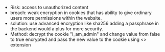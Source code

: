 - Risk: access to unauthorized content
- breach: weak encryption in cookies that has ability to give ordinary users more permissions within the website.
- solution: use advanced encryption like sha256 adding a passphrase in the backend would a plus for more security.
- Method: decrypt the cookie "I_am_admin" and change value from false to true encrypted and pass the new value to the cookie using <<editthiscookie>> extension